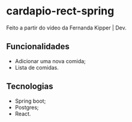 # cardapio-rect-spring

Feito a partir do vídeo da Fernanda Kipper | Dev.

## Funcionalidades

* Adicionar uma nova comida;
* Lista de comidas.

## Tecnologias

* Spring boot;
* Postgres;
* React.
